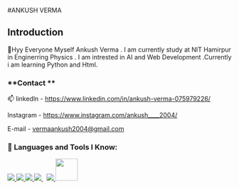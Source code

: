 
  #ANKUSH VERMA

## Introduction
👋Hyy Everyone Myself Ankush Verma . I am currently study at NIT Hamirpur in Enginerring Physics . I am intrested in AI and Web Development .Currently i am learning Python and Html.
### **Contact **
📫 linkedln - https://www.linkedin.com/in/ankush-verma-075979226/
    
   Instagram - https://www.instagram.com/ankush____2004/
   
   E-mail - vermaankush2004@gmail.com
<br>
### 🚀 Languages and Tools I Know:

<p align="left">  
    <a href="https://developer.mozilla.org/en-US/docs/Web/JavaScript" target="_blank"> <img src="https://img.icons8.com/color/48/000000/javascript.png"/> </a> 
    <a href="https://www.w3.org/html/" target="_blank"> <img src="https://img.icons8.com/color/48/000000/html-5.png"/> </a> 
    <a href="https://www.w3schools.com/css/" target="_blank"> <img src="https://img.icons8.com/color/48/000000/css3.png"/> </a> 
    <a style="padding-right:8px;" href="https://nodejs.org" target="_blank"> <img src="https://img.icons8.com/color/48/000000/nodejs.png"/> </a> 
    <a href="https://git-scm.com/" target="_blank"> <img src="https://img.icons8.com/color/48/000000/git.png"/> </a> 
    <a href="https://alan.app/" target="_blank"> <img src="https://alan.app/brand_assets/icon/grayscale/alan-logo-icon-grayscale.png" width="50px"/> </a>
</p>
<!---
AnkushVerma000/AnkushVerma000 is a ✨ special ✨ repository because its `README.md` (this file) appears on your GitHub profile.
You can click the Preview link to take a look at your changes.
--->
